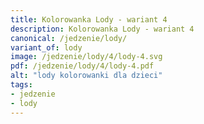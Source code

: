 ```yaml
---
title: Kolorowanka Lody - wariant 4
description: Kolorowanka Lody - wariant 4
canonical: /jedzenie/lody/
variant_of: lody
image: /jedzenie/lody/4/lody-4.svg
pdf: /jedzenie/lody/4/lody-4.pdf
alt: "lody kolorowanki dla dzieci"
tags:
- jedzenie
- lody
---
```

